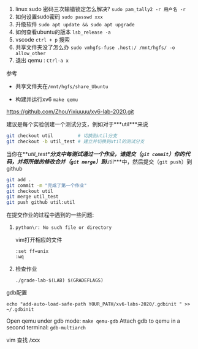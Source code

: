 1. linux sudo 密码三次输错锁定怎么解决? `sudo pam_tally2 -r 用户名 -r`
2. 如何设置sudo密码 `sudo passwd xxx`
3. 升级软件 `sudo apt update && sudo apt upgrade`
4. 如何查看ubuntu的版本 `lsb_release -a`
5. vscode `ctrl + p` 搜索
6. 共享文件夹没了怎么办 `sudo vmhgfs-fuse .host:/ /mnt/hgfs/ -o allow_other`
7. 退出 qemu : `Ctrl-a x`

参考

[参考]: https://github.com/weijiew/everystep/blob/master/src/6.S081/0-summary.md

* 共享文件夹在`/mnt/hgfs/share_Ubuntu`

* 构建并运行xv6 `make qemu`

https://github.com/ZhouYixiuuuu/xv6-lab-2020.git

建议是每个实验创建一个测试分支，例如对于***util\***来说

```bash
git checkout util         # 切换到util分支
git checkout -b util_test # 建立并切换到util的测试分支
```

当你在***util_test\***分支中每测试通过一个作业，请提交（`git commit`）你的代码，并将所做的修改合并（`git merge`）到***util\***中，然后提交（`git push`）到github

```bash
git add .
git commit -m "完成了第一个作业"
git checkout util
git merge util_test
git push github util:util
```

在提交作业的过程中遇到的一些问题:

1. `python\r: No such file or directory`

   vim打开相应的文件

   ```
   :set ff=unix
   :wq
   ```

2. 检查作业

   ```
   ./grade-lab-$(LAB) $(GRADEFLAGS)
   ```




gdb配置

```shell
echo "add-auto-load-safe-path YOUR_PATH/xv6-labs-2020/.gdbinit " >> ~/.gdbinit
```

Open qemu under gdb mode:
`make qemu-gdb`
Attach gdb to qemu in a second terminal:
`gdb-multiarch`



vim 查找 /xxx
